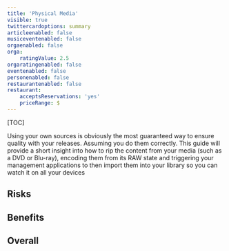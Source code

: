```yaml
---
title: 'Physical Media'
visible: true
twittercardoptions: summary
articleenabled: false
musiceventenabled: false
orgaenabled: false
orga:
    ratingValue: 2.5
orgaratingenabled: false
eventenabled: false
personenabled: false
restaurantenabled: false
restaurant:
    acceptsReservations: 'yes'
    priceRange: $
---
```


[TOC]

Using your own sources is obviously the most guaranteed way to ensure quality with your releases. Assuming you do them correctly. This guide will provide a short insight into how to rip the content from your media (such as a DVD or Blu-ray), encoding them from its RAW state and triggering your management applications to then import them into your library so you can watch it on all your devices


## Risks

## Benefits

## Overall